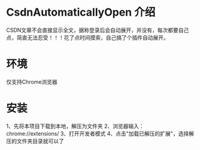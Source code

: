 # CsdnAutomaticallyOpen 介绍
CSDN文章不会直接显示全文，据称登录后会自动展开，并没有，每次都要自己点，简直无法忍受！！！花了点时间摸索，自己搞了个插件自动展开。

# 环境
仅支持Chrome浏览器

# 安装
1、先将本项目下载到本地，解压为文件夹
2、浏览器输入：chrome://extensions/
3、打开开发者模式
4、点击"加载已解压的扩展"，选择解压的文件夹目录就可以了
